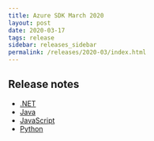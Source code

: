 ```yaml
---
title: Azure SDK March 2020
layout: post
date: 2020-03-17
tags: release
sidebar: releases_sidebar
permalink: /releases/2020-03/index.html
---
```

## Release notes

* [.NET](dotnet.md)
* [Java](java.md)
* [JavaScript](js.md)
* [Python](python.md)